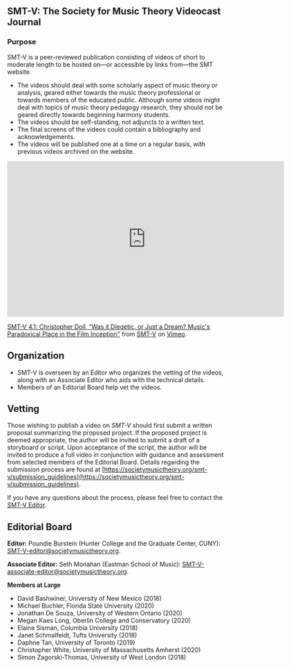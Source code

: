 ## SMT-V: The Society for Music Theory Videocast Journal



### Purpose

SMT-V is a peer-reviewed publication consisting of videos of short to moderate length to be hosted on—or accessible by links from—the SMT website.
- The videos should deal with some scholarly aspect of music theory or analysis, geared either towards the music theory professional or towards members of the educated public. Although some videos might deal with topics of music theory pedagogy research, they should not be geared directly towards beginning harmony students.
- The videos should be self-standing, not adjuncts to a written text.
- The final screens of the videos could contain a bibliography and acknowledgements.
- The videos will be published one at a time on a regular basis, with previous videos archived on the website.

<iframe src="https://player.vimeo.com/video/252464918" width="640" height="360" frameborder="0" webkitallowfullscreen mozallowfullscreen allowfullscreen></iframe>
<p><a href="https://vimeo.com/252464918">SMT-V 4.1: Christopher Doll, &ldquo;Was it Diegetic, or Just a Dream? Music&#039;s Paradoxical Place in the Film Inception&quot;</a> from <a href="https://vimeo.com/societymusictheory">SMT-V</a> on <a href="https://vimeo.com">Vimeo</a>.</p>

## Organization

- SMT-V is overseen by an Editor who organizes the vetting of the videos, along with an Associate Editor who aids with the technical details.
- Members of an Editorial Board help vet the videos.

## Vetting

Those wishing to publish a video on _SMT-V_ should first submit a written proposal summarizing the proposed project. If the proposed project is deemed appropriate, the author will be invited to submit a draft of a storyboard or script. Upon acceptance of the script, the author will be invited to produce a full video in conjunction with guidance and assessment from selected members of the Editorial Board. Details regarding the submission process are found at [https://societymusictheory.org/smt-v/submission_guidelines](https://societymusictheory.org/smt-v/submission_guidelines).

If you have any questions about the process, please feel free to contact the [SMT-V Editor](mailto:SMT-V-editor@societymusictheory.org).

## Editorial Board

**Editor:** Poundie Burstein (Hunter College and the Graduate Center, CUNY): [SMT-V-editor@societymusictheory.org](mailto:SMT-V-editor@societymusictheory.org).

**Associate Editor:** Seth Monahan (Eastman School of Music): [SMT-V-associate-editor@societymusictheory.org](SMT-V-associate-editor@societymusictheory.org).

**Members at Large**
- David Bashwiner, University of New Mexico (2018)
- Michael Buchler, Florida State University (2020)
- Jonathan De Souza, University of Western Ontario (2020)
- Megan Kaes Long, Oberlin College and Conservatory (2020)
- Elaine Sisman, Columbia University (2018)
- Janet Schmalfeldt, Tufts University (2018)
- Daphne Tan, University of Toronto (2019)
- Christopher White, University of Massachusetts Amherst (2020)
- Simon Zagorski-Thomas, University of West London (2018)
